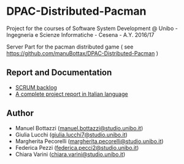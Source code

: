 # DPAC-Distributed-Pacman
Project for the courses of Software System Development @ Unibo - Ingegneria e Scienze Informatiche - Cesena - A.Y. 2016/17 

Server Part for the pacman distributed game ( see https://github.com/manuBottax/DPAC-Distributed-Pacman )

## Report and Documentation

- [SCRUM backlog](DPAC_Backlog/Product_Backlog.xlsx)
- [A complete project report in Italian language](report.pdf)

## Author
- Manuel Bottazzi (manuel.bottazzi@studio.unibo.it)
- Giulia Lucchi (giulia.lucchi7@studio.unibo.it)
- Margherita Pecorelli (margherita.pecorelli@studio.unibo.it)
- Federica Pezzi (federica.pecci2@studio.unibo.it)
- Chiara Varini (chiara.varini@studio.unibo.it)

